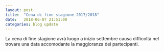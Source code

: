```yaml
---
layout: post
title:  "Cena di fine stagione 2017/2018"
date:   2018-06-07 21:51:00
categories: blog update
---
```

La cena di fine stagione avrà luogo a inizio settembre causa difficoltà nel trovare una data accomodante la maggioranza dei partecipanti.